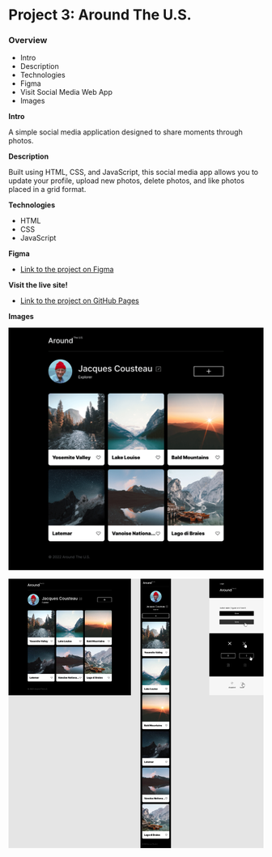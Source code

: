 # Project 3: Around The U.S.

### Overview  

* Intro  
* Description
* Technologies
* Figma
* Visit Social Media Web App
* Images
  
**Intro**
  
A simple social media application designed to share moments through photos.
  
**Description**

 Built using HTML, CSS, and JavaScript, this social media app allows you to update your profile, upload new photos, delete photos, and like photos placed in a grid format.
 
**Technologies**

* HTML
* CSS
* JavaScript

**Figma**  
  
* [Link to the project on Figma](https://www.figma.com/file/ii4xxsJ0ghevUOcssTlHZv/Sprint-3%3A-Around-the-US?node-id=0%3A1)  
  
**Visit the live site!**

* [Link to the project on GitHub Pages](https://addy-luna.github.io/se_project_aroundtheus_AT/)  


**Images**  

![alt text](./images/MAIN%20PAGE.png)


![alt text](./images/Sprint%203_%20Around%20the%20US.jpg)

